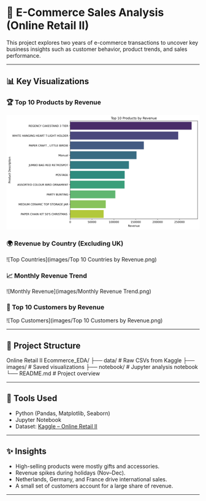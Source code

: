 # 🛒 E-Commerce Sales Analysis (Online Retail II)

This project explores two years of e-commerce transactions to uncover key business insights such as customer behavior, product trends, and sales performance.

---

## 📊 Key Visualizations

### 🏆 Top 10 Products by Revenue
![Top Products](images/top_products.png)

### 🌍 Revenue by Country (Excluding UK)
![Top Countries](images/Top 10 Countries by Revenue.png)

### 📈 Monthly Revenue Trend
![Monthly Revenue](images/Monthly Revenue Trend.png)

### 👥 Top 10 Customers by Revenue
![Top Customers](images/Top 10 Customers by Revenue.png)

---

## 📁 Project Structure

Online Retail II Ecommerce_EDA/
├── data/ # Raw CSVs from Kaggle
├── images/ # Saved visualizations
├── notebook/ # Jupyter analysis notebook
└── README.md # Project overview


---

## 🧠 Tools Used
- Python (Pandas, Matplotlib, Seaborn)
- Jupyter Notebook
- Dataset: [Kaggle – Online Retail II](https://www.kaggle.com/datasets/mathchi/online-retail-ii-data-set-from-ml-repository)

---

## ✨ Insights
- High-selling products were mostly gifts and accessories.
- Revenue spikes during holidays (Nov–Dec).
- Netherlands, Germany, and France drive international sales.
- A small set of customers account for a large share of revenue.

---

